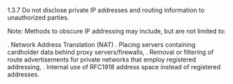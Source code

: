 1.3.7 Do not disclose private IP 
addresses and routing information to 
unauthorized parties. 

Note: Methods to obscure IP addressing 
may include, but are not limited to: 

. Network Address Translation 
(NAT) 
. Placing servers containing 
cardholder data behind proxy 
servers/firewalls, 
. Removal or filtering of route 
advertisements for private 
networks that employ registered 
addressing, 
. Internal use of RFC1918 address 
space instead of registered 
addresses. 



